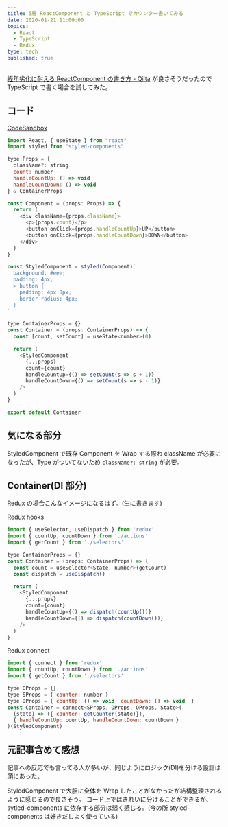 ```yaml
---
title: 5層 ReactComponent と TypeScript でカウンター書いてみる
date: 2020-01-21 11:00:00
topics:
  - React
  - TypeScript
  - Redux
type: tech
published: true
---
```


[経年劣化に耐える ReactComponent の書き方 \- Qiita](https://qiita.com/Takepepe/items/41e3e7a2f612d7eb094a#comment-9e55cb6f442777882e65)
が良さそうだったので TypeScript で書く場合を試してみた。

## コード

[CodeSandbox](https://codesandbox.io/s/typescript-react-5layer-sczy6)

```js
import React, { useState } from "react"
import styled from "styled-components"

type Props = {
  className?: string
  count: number
  handleCountUp: () => void
  handleCountDown: () => void
} & ContainerProps

const Component = (props: Props) => {
  return (
    <div className={props.className}>
      <p>{props.count}</p>
      <button onClick={props.handleCountUp}>UP</button>
      <button onClick={props.handleCountDown}>DOWN</button>
    </div>
  )
}

const StyledComponent = styled(Component)`
  background: #eee;
  padding: 4px;
  > button {
    padding: 4px 8px;
    border-radius: 4px;
  }
`

type ContainerProps = {}
const Container = (props: ContainerProps) => {
  const [count, setCount] = useState<number>(0)

  return (
    <StyledComponent
      {...props}
      count={count}
      handleCountUp={() => setCount(s => s + 1)}
      handleCountDown={() => setCount(s => s - 1)}
    />
  )
}

export default Container
```

## 気になる部分

StyledComponent で既存 Component を Wrap する際わ className が必要になったが、Type がついてないため
`className?: string` が必要。

## Container(DI 部分)

Redux の場合こんなイメージになるはず。(生に書きます)

Redux hooks

```js
import { useSelector, useDispatch } from 'redux'
import { countUp, countDown } from './actions'
import { getCount } from './selectors'

type ContainerProps = {}
const Container = (props: ContainerProps) => {
  const count = useSelector<State, number>(getCount)
  const dispatch = useDispatch()

  return (
    <StyledComponent
      {...props}
      count={count}
      handleCountUp={() => dispatch(countUp())}
      handleCountDown={() => dispatch(countDown())}
    />
  )
}
```

Redux connect

```js
import { connect } from 'redux'
import { countUp, countDown } from './actions'
import { getCount } from './selectors'

type OProps = {}
type SProps = { counter: number }
type DProps = { countUp: () => void; countDown: () => void  }
const Container = connect<SProps, DProps, OProps, State>(
  (state) => ({ counter: getCounter(state)}),
  { handleCountUp: countUp, handleCountDown: countDown }
)(StyledComponent)

```

## 元記事含めて感想

記事への反応でも言ってる人が多いが、同じようにロジック(DI)を分ける設計は頭にあった。

StyledComponent で大胆に全体を Wrap したことがなかったが結構整理されるように感じるので良さそう。
コード上ではきれいに分けることができるが、sytled-components に依存する部分は弱く感じる。(今の所 styled-components は好きだしよく使っている)
